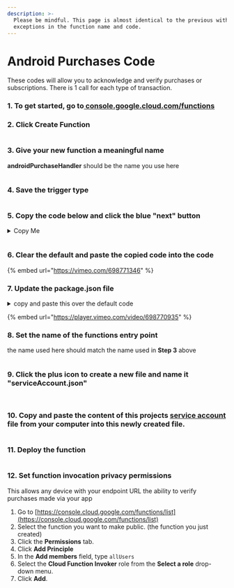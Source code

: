 ```yaml
---
description: >-
  Please be mindful. This page is almost identical to the previous with
  exceptions in the function name and code.
---
```


# Android Purchases Code

These codes will allow you to acknowledge and verify purchases or subscriptions. There is 1 call for each type of transaction.&#x20;

### 1. To get started, go to[ console.google.cloud.com/functions](https://console.cloud.google.com/functions/list)

### 2. Click Create Function

<figure><img src="../../../.gitbook/assets/2 (2).png" alt=""><figcaption></figcaption></figure>

### 3. Give your new function  a meaningful name

**androidPurchaseHandler** should be the name you use here

<figure><img src="../../../.gitbook/assets/3 (2).png" alt=""><figcaption></figcaption></figure>

### 4. Save the trigger type

<figure><img src="../../../.gitbook/assets/4 (3) (1).png" alt=""><figcaption></figcaption></figure>

### 5. Copy the code below and click the blue "next" button

<details>

<summary>Copy Me</summary>

{% code title="androidPurchaseHandler." %}
```
///purchase handler
const functions = require("firebase-functions");
const admin = require("firebase-admin");
const googleServiceAccountKey = require("./serviceAccount.json");
admin.initializeApp({
  credential: admin.credential.cert(googleServiceAccountKey),
});
const {google} = require("googleapis");
const axios = require("axios");

exports.androidPurchaseHandler = functions.https.onRequest((request, response) => {
 
  const {purchaseObject, type} = request.body;
  // get the token and product id from the request
  const purchaseToken = purchaseObject.purchaseToken;
  const productId = purchaseObject.productId;
  functions.logger.info(`trying to handle ${type} for the follow ${JSON.stringify(purchaseObject)}`);
  // set your package id
  const packageID = "edu.fit.my.jgibb2018.pob";

  const returnTheResponse = (data) => {
    response.status(200).send(data);
  };

  const acknowledgePurchase = (err, tokens) => {
    functions.logger.info("acknowledging purchase");
    const config = {
      method: "post",
      url: `https://androidpublisher.googleapis.com/androidpublisher/v3/applications/${packageID}/purchases/products/${productId}/tokens/${purchaseToken}:acknowledge`,
      headers: {
        "Authorization": `Bearer ${tokens.access_token}`,
      },
    };

    axios(config)
        .then(function(r) {
          functions.logger.info("acknowledge success. returning ", JSON.stringify(r.data));

          returnTheResponse(r.data);
        })
        .catch(function(e) {
          returnTheResponse(JSON.stringify({error: e.data, status: e.status, message: e.message}));
        });
  };

  const verifyPurchase = (err, tokens) => {
    functions.logger.info("verifying purchase");
    const config = {
      method: "get",
      url: `https://androidpublisher.googleapis.com/androidpublisher/v3/applications/${packageID}/purchases/products/${productId}/tokens/${purchaseToken}`,
      headers: {
        "Authorization": `Bearer ${tokens.access_token}`,
      },
    };

    axios(config)
        .then(function(r) {
          functions.logger.info("verify success. returning ", JSON.stringify(r.data));
          returnTheResponse(r.data);
        })
        .catch(function(e) {
          returnTheResponse(JSON.stringify({error: e.data, status: e.status, message: e.message}));
        });
  };

  const getAccessToken = () => {
    const jwtClient = new google.auth.JWT(
        googleServiceAccountKey.client_email,
        null,
        googleServiceAccountKey.private_key,
        ["https://www.googleapis.com/auth/androidpublisher"],
        null,
    );
    try {
      functions.logger.info("type is ", type);
      if (type == "purchaseAcknowledge") {
        jwtClient.authorize(acknowledgePurchase);
      } else {
        jwtClient.authorize(verifyPurchase);
      }
    } catch (error) {
      functions.logger.log(error);
      response.status(500).send("getting auth", error);
    }
  };

  getAccessToken();
});


```
{% endcode %}



</details>

<figure><img src="../../../.gitbook/assets/5 (3).png" alt=""><figcaption></figcaption></figure>

### 6. Clear the default and paste the copied code into the code

{% embed url="https://vimeo.com/698771346" %}

### 7. Update the package.json file

<details>

<summary>copy and paste this over  the default code</summary>

```
{
  "name": "sample-http",
  "version": "0.0.1",
  "dependencies": {
     "axios": "^0.26.0",
     "googleapis": "^97.0.0",
     "firebase-functions": "^3.18.0",
     "firebase-admin": "^10.0.2"
   }
}

```

</details>

{% embed url="https://player.vimeo.com/video/698770935" %}

### 8. Set the name of the functions entry point

the name used here should match the name used in **Step 3** above

<figure><img src="../../../.gitbook/assets/9.1 (1).png" alt=""><figcaption></figcaption></figure>

### 9. Click the plus icon to create a new file and name it "serviceAccount.json"

<div>

<figure><img src="../../../.gitbook/assets/9.1 (1).png" alt=""><figcaption></figcaption></figure>

 

<figure><img src="../../../.gitbook/assets/9.2 (1).png" alt=""><figcaption></figcaption></figure>

</div>

### 10. Copy and paste the content of this projects [service account](https://app.gitbook.com/s/KrMxDvAEx21XNB81zaoj/in-app-purchases/overview/android-play-store-setup#download\_your\_service\_key) file from your computer into this newly created file.&#x20;

<figure><img src="../../../.gitbook/assets/10 (1).png" alt=""><figcaption></figcaption></figure>

### 11. Deploy the function

<figure><img src="../../../.gitbook/assets/11 (1).png" alt=""><figcaption></figcaption></figure>

### 12. Set function invocation privacy permissions

This allows any device with your endpoint URL the ability to verify purchases made via your app

1. Go to [https://console.cloud.google.com/functions/list](https://console.cloud.google.com/functions/list)
2. Select the function you want to make public. (the function you just created)
3. Click the **Permissions** tab.
4. Click **Add Principle**
5. In the **Add members** field, type `allUsers`
6. Select the **Cloud Function Invoker** role from the **Select a role** drop-down menu.
7. Click **Add**.
